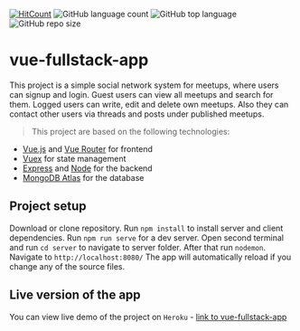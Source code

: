[![HitCount](http://hits.dwyl.io/{chrisbg69}/{vue-fullstack-app}.svg)](http://hits.dwyl.io/{chrisbg69}/{vue-fullstack-app})
![GitHub language count](https://img.shields.io/github/languages/count/chrisbg69/vue-fullstack-app)
![GitHub top language](https://img.shields.io/github/languages/top/chrisbg69/vue-fullstack-app)
![GitHub repo size](https://img.shields.io/github/repo-size/chrisbg69/vue-fullstack-app)

# vue-fullstack-app

This project is a simple social network system for meetups, where users can signup and login. Guest users can view all meetups and search for them. Logged users can write, edit and delete own meetups. Also they can contact other users via threads and posts under published meetups.

> This project are based on the following technologies:

- [Vue.js](https://vuejs.org/) and [Vue Router](https://router.vuejs.org/) for frontend
- [Vuex](https://vuex.vuejs.org/) for state management
- [Express](http://expressjs.com/) and [Node](https://nodejs.org/en/) for the backend
- [MongoDB Atlas](https://www.mongodb.com/cloud/atlas) for the database

## Project setup

Download or clone repository. Run `npm install` to install server and client dependencies.
Run `npm run serve` for a dev server. Open second terminal and run `cd server` to navigate to server folder. After that run `nodemon`. Navigate to `http://localhost:8080/` The app will automatically reload if you change any of the source files.

## Live version of the app

You can view live demo of the project on `Heroku` - [link to vue-fullstack-app](https://vue-meetups-app.herokuapp.com/)
